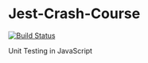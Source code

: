 # Jest-Crash-Course

[![Build Status](https://travis-ci.com/cjrobbertse/Jest-Crash-Course.svg?token=Fm71XRfxpBwxUM8orzNN&branch=master)](https://travis-ci.com/cjrobbertse/Jest-Crash-Course)

Unit Testing in JavaScript
